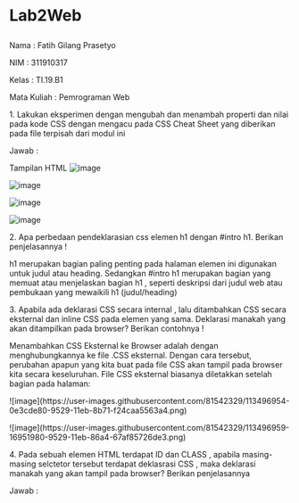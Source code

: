 # Lab2Web <p>
  Nama        : Fatih Gilang Prasetyo <p>
  NIM         : 311910317 <P>
  Kelas       : TI.19.B1 <P>
  Mata Kuliah : Pemrograman Web <p>
    1. Lakukan eksperimen dengan mengubah dan menambah properti dan nilai pada kode CSS dengan mengacu pada CSS Cheat Sheet yang diberikan pada file terpisah dari modul ini <p>
Jawab : <p>
 Tampilan HTML
![image](https://user-images.githubusercontent.com/81542329/113496327-ca46db00-9522-11eb-9d14-91a8fad10275.png) <p>
 ![image](https://user-images.githubusercontent.com/81542329/113496362-0f6b0d00-9523-11eb-94e7-236e4a95e575.png) <p>
![image](https://user-images.githubusercontent.com/81542329/113496377-2d387200-9523-11eb-9b94-21b667617578.png) <p>
![image](https://user-images.githubusercontent.com/81542329/113496404-7983b200-9523-11eb-8c24-b1b28408b838.png) <p>
<p>
2. Apa perbedaan pendeklarasian css elemen h1 dengan #intro h1. Berikan penjelasannya ! <p>
h1 merupakan bagian paling penting pada halaman elemen ini digunakan untuk judul atau heading. Sedangkan #intro h1 merupakan bagian yang memuat atau menjelaskan bagian h1 , seperti deskripsi dari judul web atau pembukaan yang mewaikili h1 (judul/heading) <p>
<p>
3. Apabila ada deklarasi CSS secara internal , lalu ditambahkan CSS secara eksternal dan inline CSS pada elemen yang sama. Deklarasi manakah yang akan ditampilkan pada browser? Berikan contohnya ! <p>
Menambahkan CSS Eksternal ke Browser adalah dengan menghubungkannya ke file .CSS eksternal. Dengan cara tersebut, perubahan apapun yang kita buat pada file CSS akan tampil pada browser kita secara keseluruhan. File CSS eksternal biasanya diletakkan setelah bagian <head> pada halaman: <p>
![image](https://user-images.githubusercontent.com/81542329/113496954-0e3cde80-9529-11eb-8b71-f24caa5563a4.png) <p>
  ![image](https://user-images.githubusercontent.com/81542329/113496959-16951980-9529-11eb-86a4-67af85726de3.png) <p>
 <p>
4. Pada sebuah elemen HTML terdapat ID dan CLASS , apabila masing-masing selctetor tersebut terdapat deklasrasi CSS , maka deklarasi manakah yang akan tampil pada browser? Berikan penjelasannya <p>
Jawab : 
